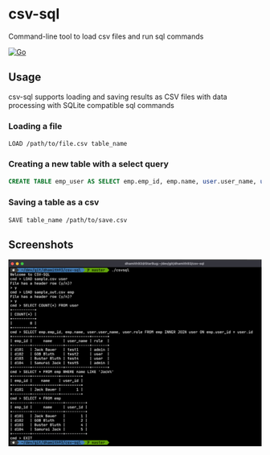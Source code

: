# csv-sql
Command-line tool to load csv files and run sql commands 

[![Go](https://github.com/dhamith93/csv-sql/actions/workflows/go.yml/badge.svg)](https://github.com/dhamith93/csv-sql/actions/workflows/go.yml)

## Usage

csv-sql supports loading and saving results as CSV files with data processing with SQLite compatible sql commands

### Loading a file
```
LOAD /path/to/file.csv table_name
```

### Creating a new table with a select query
```sql
CREATE TABLE emp_user AS SELECT emp.emp_id, emp.name, user.user_name, user.role FROM emp INNER JOIN user ON emp.user_id = user.id
```

### Saving a table as a csv
```
SAVE table_name /path/to/save.csv
```
## Screenshots

![](screenshots/screenshot_01.png)
